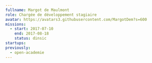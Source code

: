 ```yaml
---
fullname: Margot de Maulmont
role: Chargée de développement stagiaire
avatar: https://avatars3.githubusercontent.com/MargotDem?s=600
missions:
  - start: 2017-07-10
    end: 2017-08-18
    status: dinsic
startups:
previously:
  - open-academie
---
```

